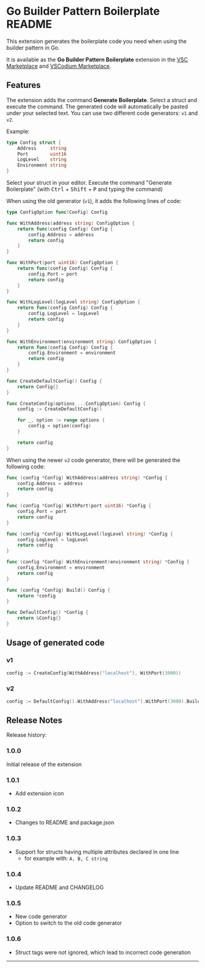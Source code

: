 # Go Builder Pattern Boilerplate README

This extension generates the boilerplate code you need when using the builder pattern in Go.

It is available as the **Go Builder Pattern Boilerplate** extension in the [VSC Marketplace](https://marketplace.visualstudio.com/items?itemName=SammyColon.go-builder-pattern-boilerplate) and [VSCodium Marketplace](https://open-vsx.org/extension/SammyColon/go-builder-pattern-boilerplate).

## Features

The extension adds the command **Generate Boilerplate**. Select a struct and execute the command. The generated code will automatically be pasted under your selected text.
You can use two different code generators: `v1` and `v2`.

Example:

```go
type Config struct {
	Address     string
	Port        uint16
	LogLevel    string
	Environment string
}
```

Select your struct in your editor. Execute the command "Generate Boilerplate" (with <kbd>Ctrl</kbd> + <kbd>Shift</kbd> + <kbd>P</kbd> and typing the command)

When using the old generator (`v1`), it adds the following lines of code:

```go
type ConfigOption func(Config) Config

func WithAddress(address string) ConfigOption {
	return func(config Config) Config {
		config.Address = address
		return config
	}
}

func WithPort(port uint16) ConfigOption {
	return func(config Config) Config {
		config.Port = port
		return config
	}
}

func WithLogLevel(logLevel string) ConfigOption {
	return func(config Config) Config {
		config.LogLevel = logLevel
		return config
	}
}

func WithEnvironment(environment string) ConfigOption {
	return func(config Config) Config {
		config.Environment = environment
		return config
	}
}

func CreateDefaultConfig() Config {
	return Config{}
}

func CreateConfig(options ...ConfigOption) Config {
	config := CreateDefaultConfig()

	for _, option := range options {
		config = option(config)
	}

	return config
}
```

When using the newer `v2` code generator, there will be generated the following code:

```go
func (config *Config) WithAddress(address string) *Config {
	config.Address = address
	return config
}

func (config *Config) WithPort(port uint16) *Config {
	config.Port = port
	return config
}

func (config *Config) WithLogLevel(logLevel string) *Config {
	config.LogLevel = logLevel
	return config
}

func (config *Config) WithEnvironment(environment string) *Config {
	config.Environment = environment
	return config
}

func (config *Config) Build() Config {
	return *config
}

func DefaultConfig() *Config {
	return &Config{}
}
```

## Usage of generated code

### v1

```go
config := CreateConfig(WithAddress("localhost"), WithPort(3000))
```

### v2

```go
config := DefaultConfig().WithAddress("localhost").WithPort(3000).Build()
```

## Release Notes

Release history:

### 1.0.0

Initial release of the extension

### 1.0.1

- Add extension icon

### 1.0.2

- Changes to README and package.json
  
### 1.0.3

- Support for structs having multiple attributes declared in one line
  - for example with: `A, B, C string`

### 1.0.4

- Update README and CHANGELOG

### 1.0.5

- New code generator
- Option to switch to the old code generator

### 1.0.6

- Struct tags were not ignored, which lead to incorrect code generation

---